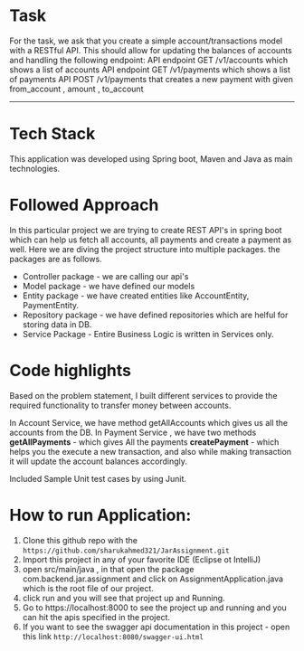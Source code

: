 # Task

For the task, we ask that you create a simple account/transactions model with a
RESTful API. This should allow for updating the balances of accounts and handling
the following endpoint:
API endpoint GET /v1/accounts which shows a list of accounts
API endpoint GET /v1/payments which shows a list of payments
API POST /v1/payments that creates a new payment with given from_account ,
amount , to_account

------------------------------------------------------------------------------------------------------

# Tech Stack

This application was developed using Spring boot, Maven and Java as main technologies.

# Followed Approach

In this particular project we are trying to create REST API's in spring boot which can help us fetch all accounts, all payments and create a payment as well.
Here we are diving the project structure into multiple packages. the packages are as follows.

- Controller package -  we are calling our api's
- Model package -   we have defined our models
- Entity package -  we have created entities like AccountEntity, PaymentEntity.
- Repository package - we have defined repositories which are helful for storing data in DB.
- Service Package - Entire Business Logic is written in Services only.

# Code highlights

Based on the problem statement, I built different services to provide the required functionality to transfer money between accounts.

In Account Service, we have method getAllAccounts which gives us all the accounts from the DB.
In Payment Service , we have two methods
**getAllPayments** - which gives All the payments
**createPayment** - which helps you the execute a new transaction, and also while making transaction it will update the account balances accordingly.

Included Sample Unit test cases by using Junit.

# How to run Application:

1. Clone this github repo with the ```https://github.com/sharukahmed321/JarAssignment.git```
2. Import this project in any of your favorite IDE (Eclipse ot IntelliJ)
3. open src/main/java , in that open the package com.backend.jar.assignment and click on AssignmentApplication.java which is the root file of our project.
4. click run and you will see that project up and Running.
5. Go to https://localhost:8000 to see the project up and running and you can hit the apis specified in the project. 
6. If you want to see the swagger api documentation in this project - open this link ```http://localhost:8080/swagger-ui.html```
